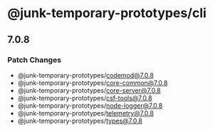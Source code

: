 # @junk-temporary-prototypes/cli

## 7.0.8

### Patch Changes

- @junk-temporary-prototypes/codemod@7.0.8
- @junk-temporary-prototypes/core-common@7.0.8
- @junk-temporary-prototypes/core-server@7.0.8
- @junk-temporary-prototypes/csf-tools@7.0.8
- @junk-temporary-prototypes/node-logger@7.0.8
- @junk-temporary-prototypes/telemetry@7.0.8
- @junk-temporary-prototypes/types@7.0.8
